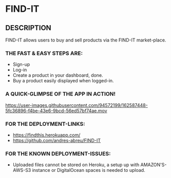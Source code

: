# FIND-IT

## DESCRIPTION
FIND-IT allows users to buy and sell products via the FIND-IT market-place.

### THE FAST & EASY STEPS ARE:
* Sign-up
* Log-in
* Create a product in your dashboard, done.
* Buy a product easily displayed when logged-in.


### A QUICK-GLIMPSE OF THE APP IN ACTION!
https://user-images.githubusercontent.com/94572199/162587448-5fc36896-f4be-43e6-9bcd-56ed57bf74ae.mov

### FOR THE DEPLOYMENT-LINKS:
* https://findthis.herokuapp.com/
* https://github.com/andres-abreu/FIND-IT

### FOR THE KNOWN DEPLOYMENT-ISSUES:
* Uploaded files cannot be stored on Heroku, a setup up with AMAZON'S-AWS-S3 instance or DigitalOcean spaces is needed to upload.
